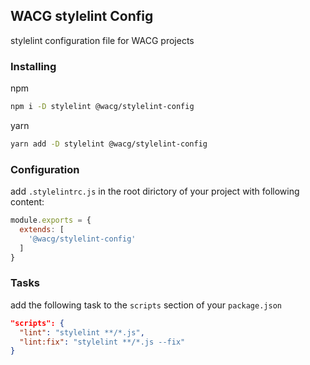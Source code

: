 ## WACG stylelint Config

stylelint configuration file for WACG projects

<!-- installing (start) -->
### Installing

npm
```sh
npm i -D stylelint @wacg/stylelint-config
```

yarn
```sh
yarn add -D stylelint @wacg/stylelint-config
```
<!-- installing (end) -->

<!-- configuration (start) -->
### Configuration
add `.stylelintrc.js` in the root dirictory of your project with following content:

```js
module.exports = {
  extends: [
    '@wacg/stylelint-config'
  ]
}
```
<!-- configuration (end) -->

<!-- tasks (start) -->
### Tasks
add the following task to the `scripts` section of your `package.json`

```json
"scripts": {
  "lint": "stylelint **/*.js",
  "lint:fix": "stylelint **/*.js --fix"
}
```
<!-- tasks (end) -->
